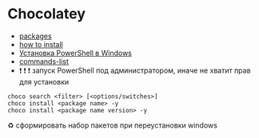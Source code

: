 # Chocolatey

- [packages](https://chocolatey.org/packages)
- [how to install](https://chocolatey.org/install)
- [Установка PowerShell в Windows](https://docs.microsoft.com/ru-ru/powershell/scripting/install/installing-powershell-core-on-windows?view=powershell-7)
- [commands-list](https://chocolatey.org/docs/commands-list)
- :heavy_exclamation_mark: :heavy_exclamation_mark: :heavy_exclamation_mark: запуск PowerShell под администратором, иначе не хватит прав для установки 

```
choco search <filter> [<options/switches>]
choco install <package name> -y
choco install <package name version> -y
```

:recycle: сформировать набор пакетов при переустановки windows